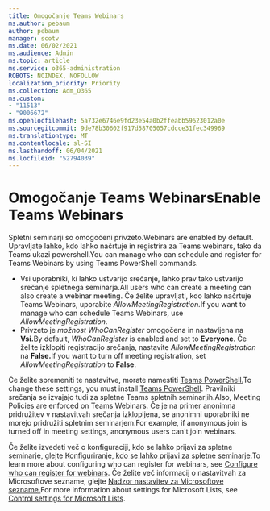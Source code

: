 ```yaml
---
title: Omogočanje Teams Webinars
ms.author: pebaum
author: pebaum
manager: scotv
ms.date: 06/02/2021
ms.audience: Admin
ms.topic: article
ms.service: o365-administration
ROBOTS: NOINDEX, NOFOLLOW
localization_priority: Priority
ms.collection: Adm_O365
ms.custom:
- "11513"
- "9006672"
ms.openlocfilehash: 5a732e6746e9fd23e54a0b2ffeabb59623012a0e
ms.sourcegitcommit: 9de78b30602f917d58705057cdcce31fec349969
ms.translationtype: MT
ms.contentlocale: sl-SI
ms.lasthandoff: 06/04/2021
ms.locfileid: "52794039"
---
```

# <a name="enable-teams-webinars"></a><span data-ttu-id="95b6d-102">Omogočanje Teams Webinars</span><span class="sxs-lookup"><span data-stu-id="95b6d-102">Enable Teams Webinars</span></span>

<span data-ttu-id="95b6d-103">Spletni seminarji so omogočeni privzeto.</span><span class="sxs-lookup"><span data-stu-id="95b6d-103">Webinars are enabled by default.</span></span> <span data-ttu-id="95b6d-104">Upravljate lahko, kdo lahko načrtuje in registrira za Teams webinars, tako da Teams ukazi powershell.</span><span class="sxs-lookup"><span data-stu-id="95b6d-104">You can manage who can schedule and register for Teams Webinars by using Teams PowerShell commands.</span></span>

- <span data-ttu-id="95b6d-105">Vsi uporabniki, ki lahko ustvarijo srečanje, lahko prav tako ustvarijo srečanje spletnega seminarja.</span><span class="sxs-lookup"><span data-stu-id="95b6d-105">All users who can create a meeting can also create a webinar meeting.</span></span> <span data-ttu-id="95b6d-106">Če želite upravljati, kdo lahko načrtuje Teams Webinars, uporabite *AllowMeetingRegistration.*</span><span class="sxs-lookup"><span data-stu-id="95b6d-106">If you want to manage who can schedule Teams Webinars, use *AllowMeetingRegistration*.</span></span> 
- <span data-ttu-id="95b6d-107">Privzeto je *možnost WhoCanRegister* omogočena in nastavljena na **Vsi.**</span><span class="sxs-lookup"><span data-stu-id="95b6d-107">By default, *WhoCanRegister* is enabled and set to **Everyone**.</span></span> <span data-ttu-id="95b6d-108">Če želite izklopiti registracijo srečanja, nastavite *AllowMeetingRegistration* na **False.**</span><span class="sxs-lookup"><span data-stu-id="95b6d-108">If you want to turn off meeting registration, set *AllowMeetingRegistration* to **False**.</span></span>

<span data-ttu-id="95b6d-109">Če želite spremeniti te nastavitve, morate namestiti [Teams PowerShell.](/microsoftteams/teams-powershell-install)</span><span class="sxs-lookup"><span data-stu-id="95b6d-109">To change these settings, you must install [Teams PowerShell](/microsoftteams/teams-powershell-install).</span></span> <span data-ttu-id="95b6d-110">Pravilniki srečanja se izvajajo tudi za spletne Teams spletnih seminarjih.</span><span class="sxs-lookup"><span data-stu-id="95b6d-110">Also, Meeting Policies are enforced on Teams Webinars.</span></span> <span data-ttu-id="95b6d-111">Če je na primer anonimna pridružitev v nastavitvah srečanja izklopljena, se anonimni uporabniki ne morejo pridružiti spletnim seminarjem.</span><span class="sxs-lookup"><span data-stu-id="95b6d-111">For example, if anonymous join is turned off in meeting settings, anonymous users can't join webinars.</span></span>

<span data-ttu-id="95b6d-112">Če želite izvedeti več o konfiguraciji, kdo se lahko prijavi za spletne seminarje, glejte [Konfiguriranje, kdo se lahko prijavi za spletne seminarje.](/microsoftteams/set-up-webinars?source=docs#configure-who-can-register-for-webinars)</span><span class="sxs-lookup"><span data-stu-id="95b6d-112">To learn more about configuring who can register for webinars, see [Configure who can register for webinars](/microsoftteams/set-up-webinars?source=docs#configure-who-can-register-for-webinars).</span></span> <span data-ttu-id="95b6d-113">Če želite več informacij o nastavitvah za Microsoftove sezname, glejte [Nadzor nastavitev za Microsoftove sezname.](/sharepoint/control-lists)</span><span class="sxs-lookup"><span data-stu-id="95b6d-113">For more information about settings for Microsoft Lists, see [Control settings for Microsoft Lists](/sharepoint/control-lists).</span></span>